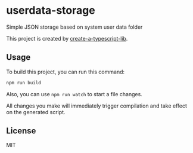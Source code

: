 # userdata-storage

Simple JSON storage based on system user data folder

This project is created by [create-a-typescript-lib](https://github.com/backrunner/create-a-typescript-lib).

## Usage

To build this project, you can run this command:

```bash
npm run build
```

Also, you can use `npm run watch` to start a file changes.

All changes you make will immediately trigger compilation and take effect on the generated script.

## License

MIT

